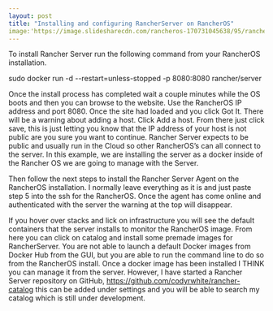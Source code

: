 ```yaml
---
layout: post
title: "Installing and configuring RancherServer on RancherOS"
image:'https://image.slidesharecdn.com/rancheros-170731045638/95/rancher-os-a-simplified-linux-distribution-built-from-containers-for-containers-1-638.jpg?cb=1501477377'
---
```



To install Rancher Server run the following command from your RancherOS installation.

sudo docker run -d --restart=unless-stopped -p 8080:8080 rancher/server

Once the install process has completed wait a couple minutes while the OS boots and then you can browse to the website. Use the RancherOS IP address and port 8080. Once the site had loaded and you click Got It. There will be a warning about adding a host. Click Add a host. From there just click save, this is just letting you know that the IP address of your host is not public are you sure you want to continue. Rancher Server expects to be public and usually run in the Cloud so other RancherOS’s can all connect to the server. In this example, we are installing the server as a docker inside of the Rancher OS we are going to manage with the Server.

Then follow the next steps to install the Rancher Server Agent on the RancherOS installation. I normally leave everything as it is and just paste step 5 into the ssh for the RancherOS. Once the agent has come online and authenticated with the server the warning at the top will disappear.

If you hover over stacks and lick on infrastructure you will see the default containers that the server installs to monitor the RancherOS image. From here you can click on catalog and install some premade images for RancherServer. You are not able to launch a default Docker images from Docker Hub from the GUI, but you are able to run the command line to do so from the RancherOS install. Once a docker image has been installed I THINK you can manage it from the server. However, I have started a Rancher Server repository on GitHub, https://github.com/codyrwhite/rancher-catalog this can be added under settings and you will be able to search my catalog which is still under development.
